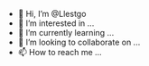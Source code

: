 - 👋 Hi, I’m @Llestgo
- 👀 I’m interested in ...
- 🌱 I’m currently learning ...
- 💞️ I’m looking to collaborate on ...
- 📫 How to reach me ...

<!---
Llestgo/Llestgo is a ✨ special ✨ repository because its `README.md` (this file) appears on your GitHub profile.
You can click the Preview link to take a look at your changes.
--->
